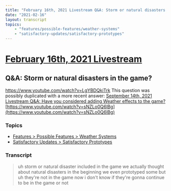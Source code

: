 ```yaml
---
title: "February 16th, 2021 Livestream Q&A: Storm or natural disasters in the game?"
date: "2021-02-16"
layout: transcript
topics:
    - "features/possible-features/weather-systems"
    - "satisfactory-updates/satisfactory-prototypes"
---
```

# [February 16th, 2021 Livestream](../2021-02-16.md)
## Q&A: Storm or natural disasters in the game?
https://www.youtube.com/watch?v=LgYBDQkiTrk
This question was possibly duplicated with a more recent answer: [September 14th, 2021 Livestream Q&A: Have you considered adding Weather effects to the game?](./yt-sNZLo0Q6lBg.md) [https://www.youtube.com/watch?v=sNZLo0Q6lBg](https://www.youtube.com/watch?v=sNZLo0Q6lBg)


### Topics
* [Features > Possible Features > Weather Systems](../topics/features/possible-features/weather-systems.md)
* [Satisfactory Updates > Satisfactory Prototypes](../topics/satisfactory-updates/satisfactory-prototypes.md)

### Transcript

> uh storm or natural disaster included in the game we actually thought about natural disasters in the beginning we even prototyped some but uh they're not in the game now i don't know if they're gonna continue to be in the game or not
